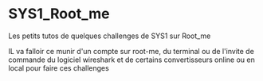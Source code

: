 # SYS1_Root_me
Les petits tutos de quelques challenges de SYS1 sur Root_me


IL va falloir ce munir d'un compte sur root-me, du terminal ou de l'invite de commande du logiciel wireshark et de certains convertisseurs online ou en local pour faire ces challenges
